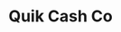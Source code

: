 ---
title: Quik Cash Co
slug: quik-cash-co
updated-on: '2024-05-30T13:44:31.749Z'
created-on: '2024-05-30T13:41:46.671Z'
published-on: '2024-05-30T13:54:32.469Z'
f_city-state-2:
- cms/city/arab-al.md
- cms/city/decatur-al.md
- cms/city/horton-al.md
- cms/city/huntsville-al.md
- cms/city/jasper-tn.md
f_locations:
- cms/payday-loan/quik-cash-co-25570.md
- cms/payday-loan/quik-cash-co-25571.md
- cms/payday-loan/quik-cash-co-25572.md
- cms/payday-loan/quik-cash-co-25573.md
- cms/payday-loan/quik-cash-co-25574.md
- cms/payday-loan/quik-cash-co-25575.md
f_states:
- cms/state/alabama.md
- cms/state/tennessee.md
layout: '[company].html'
tags: company
---